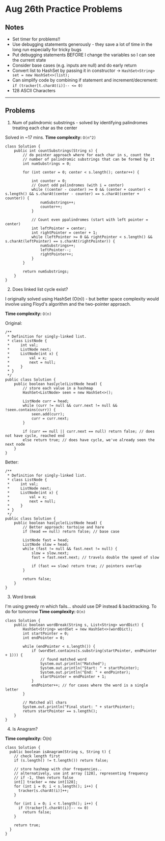 # Aug 26th Practice Problems
## Notes
- Set timer for problems!!
- Use debugging statements generously - they save a lot of time in the long run especially for tricky bugs
- Put debugging statements BEFORE I change the variables so I can see the current state
- Consider base cases (e.g. inputs are null) and do early return
- Convert list to HashSet by passing it in constructor ->  ```HashSet<String> set = new HashSet<>(list);```
- Can simplify code by combining if statement and increment/decrement: ```if (tracker[t.charAt(i)]-- <= 0)```
- 128 ASCII Characters

---
## Problems
1. Num of palindromic substrings - solved by identifying palindromes treating each char as the center

Solved in ~17 mins.
**Time complexity:** `O(n^2)`

```
class Solution {
    public int countSubstrings(String s) {
        // do pointer approach where for each char in s, count the
        // number of palindromic substrings that can be formed by it
        int numSubstrings = 0;

        for (int center = 0; center < s.length(); center++) {
            
            int counter = 0;
            // Count odd palindromes (with i = center)
            while ((center - counter) >= 0 && (center + counter) < s.length() && s.charAt(center - counter) == s.charAt(center + counter)) {
                numSubstrings++;
                counter++;
            }

            // Count even ppalindromes (start with left pointer = center)
            int leftPointer = center;
            int rightPointer = center + 1;
            while (leftPointer >= 0 && rightPointer < s.length() && s.charAt(leftPointer) == s.charAt(rightPointer)) {
                numSubstrings++;
                leftPointer--;
                rightPointer++;
            }
        }

        return numSubstrings;
    }
}
```

2. Does linked list cycle exist?

I originally solved using HashSet (O(n)) - but better space complexity would involve using Floyd's algorithm and the two-pointer approach.

**Time complexity:** `O(n)`

Original:
```
/**
 * Definition for singly-linked list.
 * class ListNode {
 *     int val;
 *     ListNode next;
 *     ListNode(int x) {
 *         val = x;
 *         next = null;
 *     }
 * }
 */
public class Solution {
    public boolean hasCycle(ListNode head) {
        // store each value in a hashmap
        HashSet<ListNode> seen = new HashSet<>();

        ListNode curr = head;
        while (curr != null && curr.next != null && !seen.contains(curr)) {
            seen.add(curr);
            curr = curr.next;
        }

        if (curr == null || curr.next == null) return false; // does not have cycle, reached end
        else return true; // does have cycle, we've already seen the next node
    }
}

```

Better:
```
/**
 * Definition for singly-linked list.
 * class ListNode {
 *     int val;
 *     ListNode next;
 *     ListNode(int x) {
 *         val = x;
 *         next = null;
 *     }
 * }
 */
public class Solution {
    public boolean hasCycle(ListNode head) {
        // Better approach: tortoise and hare
        if (head == null) return false; // base case

        ListNode fast = head;
        ListNode slow = head;
        while (fast != null && fast.next != null) {
            slow = slow.next;
            fast = fast.next.next; // travels double the speed of slow

            if (fast == slow) return true; // pointers overlap
        }

        return false;
    }
}
```

3. Word break

I'm using greedy rn which fails... should use DP instead & backtracking. To do for tomorrow
**Time complexity:** `O(n)`

```
class Solution {
    public boolean wordBreak(String s, List<String> wordDict) {
        HashSet<String> wordSet = new HashSet<>(wordDict);
        int startPointer = 0;
        int endPointer = 0;

        while (endPointer < s.length()) {
            if (wordSet.contains(s.substring(startPointer, endPointer + 1))) {
                // found matched word
                System.out.println("Matched");
                System.out.println("Start: " + startPointer);
                System.out.println("End: " + endPointer);
                startPointer = endPointer + 1;
            }
            endPointer++; // for cases where the word is a single letter
        }

        // Matched all chars
        System.out.println("Final start: " + startPointer);
        return startPointer == s.length();
    }
}
```

4. Is Anagram?

**Time complexity:** O(n)

```
class Solution {
  public boolean isAnagram(String s, String t) {
    // check length first
    if (s.length() != t.length()) return false;

    // store hashmap with char frequencies.. 
    // alternatively, use int array [128], representing frequency
    // if -1, then return false
    int[] tracker = new int[128];
    for (int i = 0; i < s.length(); i++) {
      tracker[s.charAt(i)]++;
    }

    for (int i = 0; i < t.length(); i++) {
      if (tracker[t.charAt(i)]-- <= 0)
        return false;
    }

    return true;
  }
}
```
